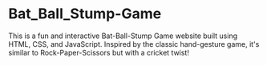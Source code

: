 # Bat_Ball_Stump-Game
This is a fun and interactive Bat-Ball-Stump Game website built using HTML, CSS, and JavaScript. Inspired by the classic hand-gesture game, it's similar to Rock-Paper-Scissors but with a cricket twist!
